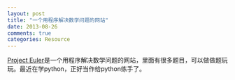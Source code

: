 ```yaml
---
layout: post
title: "一个用程序解决数学问题的网站"
date: 2013-08-26
comments: true
categories: Resource
---
```

<p><a href="http://projecteuler.net/">Project Euler</a>是一个用程序解决数学问题的网站，里面有很多题目，可以做做题玩玩。最近在学python，正好当作给python练手了。</p>